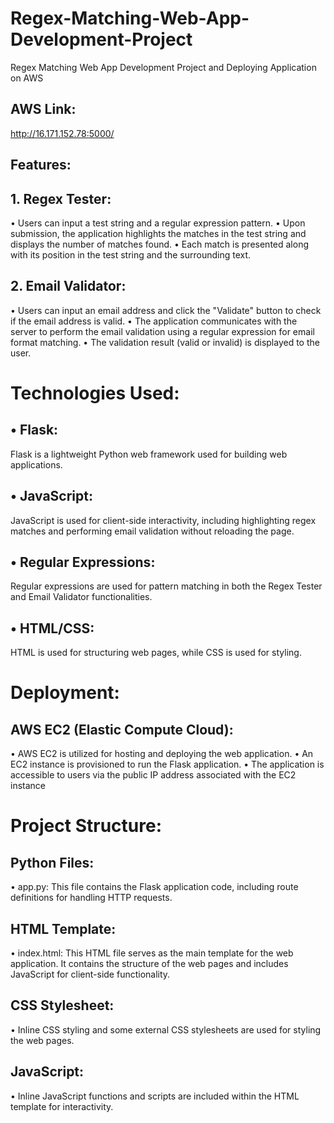 # Regex-Matching-Web-App-Development-Project
Regex Matching Web App Development Project and Deploying Application on AWS
## AWS Link:
http://16.171.152.78:5000/

## Features:
## 1.	Regex Tester:
• Users can input a test string and a regular expression pattern.
•	Upon submission, the application highlights the matches in the test string and displays the number of matches found.
•	Each match is presented along with its position in the test string and the surrounding text.
## 2.	Email Validator:
•	Users can input an email address and click the "Validate" button to check if the email address is valid.
•	The application communicates with the server to perform the email validation using a regular expression for email format matching.
•	The validation result (valid or invalid) is displayed to the user.

# Technologies Used:
## •	Flask:
Flask is a lightweight Python web framework used for building web applications.
## •	JavaScript: 
JavaScript is used for client-side interactivity, including highlighting regex matches and performing email validation without reloading the page.
## •	Regular Expressions: 
Regular expressions are used for pattern matching in both the Regex Tester and Email Validator functionalities.
## •	HTML/CSS: 
HTML is used for structuring web pages, while CSS is used for styling.

# Deployment:
## AWS EC2 (Elastic Compute Cloud):
•	AWS EC2 is utilized for hosting and deploying the web application.
•	An EC2 instance is provisioned to run the Flask application.
•	The application is accessible to users via the public IP address associated with the EC2 instance

# Project Structure:
## Python Files:
•	app.py: This file contains the Flask application code, including route definitions for handling HTTP requests.
## HTML Template:
•	index.html: This HTML file serves as the main template for the web application. It contains the structure of the web pages and includes JavaScript for client-side functionality.
## CSS Stylesheet:
•	Inline CSS styling and some external CSS stylesheets are used for styling the web pages.
## JavaScript:
•	Inline JavaScript functions and scripts are included within the HTML template for interactivity.
